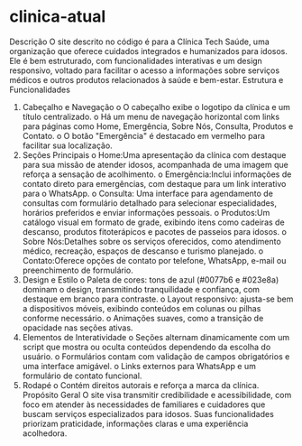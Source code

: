 # clinica-atual
Descrição
   O site descrito no código é para a Clínica Tech Saúde, uma organização que oferece cuidados integrados e humanizados para idosos. Ele é bem estruturado, com 
   funcionalidades interativas e um design responsivo, voltado para facilitar o acesso a informações sobre serviços médicos e outros produtos relacionados à saúde 
   e bem-estar.
Estrutura e Funcionalidades
1.	Cabeçalho e Navegação
   o	O cabeçalho exibe o logotipo da clínica e um título centralizado.
   o	Há um menu de navegação horizontal com links para páginas como Home, Emergência, Sobre Nós, Consulta, Produtos e Contato.
   o	O botão "Emergência" é destacado em vermelho para facilitar sua localização.
2.	Seções Principais
   o	Home:Uma apresentação da clínica com destaque para sua missão de atender idosos, acompanhada de uma imagem que reforça a sensação de acolhimento.
   o	Emergência:Inclui informações de contato direto para emergências, com destaque para um link interativo para o WhatsApp.
   o	Consulta: Uma interface para agendamento de consultas com formulário detalhado para selecionar especialidades, horários preferidos e enviar informações pessoais.
   o	Produtos:Um catálogo visual em formato de grade, exibindo itens como cadeiras de descanso, produtos fitoterápicos e pacotes de passeios para idosos.
   o	Sobre Nós:Detalhes sobre os serviços oferecidos, como atendimento médico, recreação, espaços de descanso e turismo planejado.
   o	Contato:Oferece opções de contato por telefone, WhatsApp, e-mail ou preenchimento de formulário.
3.	Design e Estilo
   o	Paleta de cores: tons de azul (#0077b6 e #023e8a) dominam o design, transmitindo tranquilidade e confiança, com destaque em branco para contraste.
   o	Layout responsivo: ajusta-se bem a dispositivos móveis, exibindo conteúdos em colunas ou pilhas conforme necessário.
   o	Animações suaves, como a transição de opacidade nas seções ativas.
4.	Elementos de Interatividade
   o	Seções alternam dinamicamente com um script que mostra ou oculta conteúdos dependendo da escolha do usuário.
   o	Formulários contam com validação de campos obrigatórios e uma interface amigável.
   o	Links externos para WhatsApp e um formulário de contato funcional.
5.	Rodapé
   o	Contém direitos autorais e reforça a marca da clínica.
Propósito Geral
   O site visa transmitir credibilidade e acessibilidade, com foco em atender às necessidades de familiares e cuidadores que buscam serviços especializados para 
   idosos. Suas funcionalidades priorizam praticidade, informações claras e uma experiência acolhedora.

